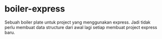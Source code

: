 # boiler-express
Sebuah boiler plate untuk project yang menggunakan express. Jadi tidak perlu membuat data structure dari awal lagi setiap membuat project express baru.
